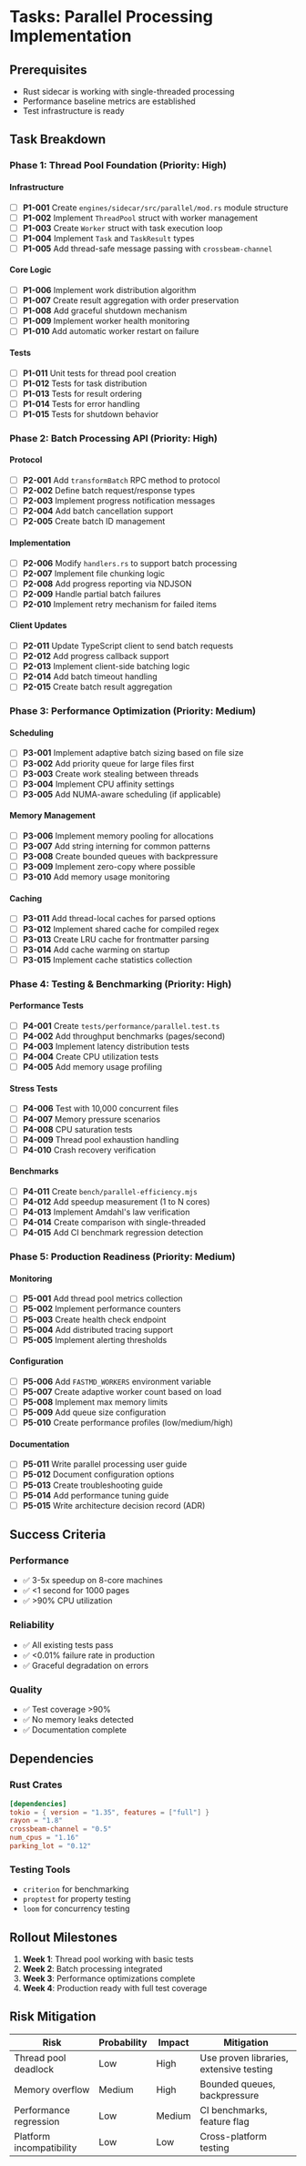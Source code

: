 # Tasks: Parallel Processing Implementation

## Prerequisites
- Rust sidecar is working with single-threaded processing
- Performance baseline metrics are established
- Test infrastructure is ready

## Task Breakdown

### Phase 1: Thread Pool Foundation (Priority: High)

#### Infrastructure
- [ ] **P1-001** Create `engines/sidecar/src/parallel/mod.rs` module structure
- [ ] **P1-002** Implement `ThreadPool` struct with worker management
- [ ] **P1-003** Create `Worker` struct with task execution loop
- [ ] **P1-004** Implement `Task` and `TaskResult` types
- [ ] **P1-005** Add thread-safe message passing with `crossbeam-channel`

#### Core Logic
- [ ] **P1-006** Implement work distribution algorithm
- [ ] **P1-007** Create result aggregation with order preservation
- [ ] **P1-008** Add graceful shutdown mechanism
- [ ] **P1-009** Implement worker health monitoring
- [ ] **P1-010** Add automatic worker restart on failure

#### Tests
- [ ] **P1-011** Unit tests for thread pool creation
- [ ] **P1-012** Tests for task distribution
- [ ] **P1-013** Tests for result ordering
- [ ] **P1-014** Tests for error handling
- [ ] **P1-015** Tests for shutdown behavior

### Phase 2: Batch Processing API (Priority: High)

#### Protocol
- [ ] **P2-001** Add `transformBatch` RPC method to protocol
- [ ] **P2-002** Define batch request/response types
- [ ] **P2-003** Implement progress notification messages
- [ ] **P2-004** Add batch cancellation support
- [ ] **P2-005** Create batch ID management

#### Implementation
- [ ] **P2-006** Modify `handlers.rs` to support batch processing
- [ ] **P2-007** Implement file chunking logic
- [ ] **P2-008** Add progress reporting via NDJSON
- [ ] **P2-009** Handle partial batch failures
- [ ] **P2-010** Implement retry mechanism for failed items

#### Client Updates
- [ ] **P2-011** Update TypeScript client to send batch requests
- [ ] **P2-012** Add progress callback support
- [ ] **P2-013** Implement client-side batching logic
- [ ] **P2-014** Add batch timeout handling
- [ ] **P2-015** Create batch result aggregation

### Phase 3: Performance Optimization (Priority: Medium)

#### Scheduling
- [ ] **P3-001** Implement adaptive batch sizing based on file size
- [ ] **P3-002** Add priority queue for large files first
- [ ] **P3-003** Create work stealing between threads
- [ ] **P3-004** Implement CPU affinity settings
- [ ] **P3-005** Add NUMA-aware scheduling (if applicable)

#### Memory Management
- [ ] **P3-006** Implement memory pooling for allocations
- [ ] **P3-007** Add string interning for common patterns
- [ ] **P3-008** Create bounded queues with backpressure
- [ ] **P3-009** Implement zero-copy where possible
- [ ] **P3-010** Add memory usage monitoring

#### Caching
- [ ] **P3-011** Add thread-local caches for parsed options
- [ ] **P3-012** Implement shared cache for compiled regex
- [ ] **P3-013** Create LRU cache for frontmatter parsing
- [ ] **P3-014** Add cache warming on startup
- [ ] **P3-015** Implement cache statistics collection

### Phase 4: Testing & Benchmarking (Priority: High)

#### Performance Tests
- [ ] **P4-001** Create `tests/performance/parallel.test.ts`
- [ ] **P4-002** Add throughput benchmarks (pages/second)
- [ ] **P4-003** Implement latency distribution tests
- [ ] **P4-004** Create CPU utilization tests
- [ ] **P4-005** Add memory usage profiling

#### Stress Tests
- [ ] **P4-006** Test with 10,000 concurrent files
- [ ] **P4-007** Memory pressure scenarios
- [ ] **P4-008** CPU saturation tests
- [ ] **P4-009** Thread pool exhaustion handling
- [ ] **P4-010** Crash recovery verification

#### Benchmarks
- [ ] **P4-011** Create `bench/parallel-efficiency.mjs`
- [ ] **P4-012** Add speedup measurement (1 to N cores)
- [ ] **P4-013** Implement Amdahl's law verification
- [ ] **P4-014** Create comparison with single-threaded
- [ ] **P4-015** Add CI benchmark regression detection

### Phase 5: Production Readiness (Priority: Medium)

#### Monitoring
- [ ] **P5-001** Add thread pool metrics collection
- [ ] **P5-002** Implement performance counters
- [ ] **P5-003** Create health check endpoint
- [ ] **P5-004** Add distributed tracing support
- [ ] **P5-005** Implement alerting thresholds

#### Configuration
- [ ] **P5-006** Add `FASTMD_WORKERS` environment variable
- [ ] **P5-007** Create adaptive worker count based on load
- [ ] **P5-008** Implement max memory limits
- [ ] **P5-009** Add queue size configuration
- [ ] **P5-010** Create performance profiles (low/medium/high)

#### Documentation
- [ ] **P5-011** Write parallel processing user guide
- [ ] **P5-012** Document configuration options
- [ ] **P5-013** Create troubleshooting guide
- [ ] **P5-014** Add performance tuning guide
- [ ] **P5-015** Write architecture decision record (ADR)

## Success Criteria

### Performance
- ✅ 3-5x speedup on 8-core machines
- ✅ <1 second for 1000 pages
- ✅ >90% CPU utilization

### Reliability
- ✅ All existing tests pass
- ✅ <0.01% failure rate in production
- ✅ Graceful degradation on errors

### Quality
- ✅ Test coverage >90%
- ✅ No memory leaks detected
- ✅ Documentation complete

## Dependencies

### Rust Crates
```toml
[dependencies]
tokio = { version = "1.35", features = ["full"] }
rayon = "1.8"
crossbeam-channel = "0.5"
num_cpus = "1.16"
parking_lot = "0.12"
```

### Testing Tools
- `criterion` for benchmarking
- `proptest` for property testing
- `loom` for concurrency testing

## Rollout Milestones

1. **Week 1**: Thread pool working with basic tests
2. **Week 2**: Batch processing integrated
3. **Week 3**: Performance optimizations complete
4. **Week 4**: Production ready with full test coverage

## Risk Mitigation

| Risk | Probability | Impact | Mitigation |
|------|------------|--------|------------|
| Thread pool deadlock | Low | High | Use proven libraries, extensive testing |
| Memory overflow | Medium | High | Bounded queues, backpressure |
| Performance regression | Low | Medium | CI benchmarks, feature flag |
| Platform incompatibility | Low | Low | Cross-platform testing |